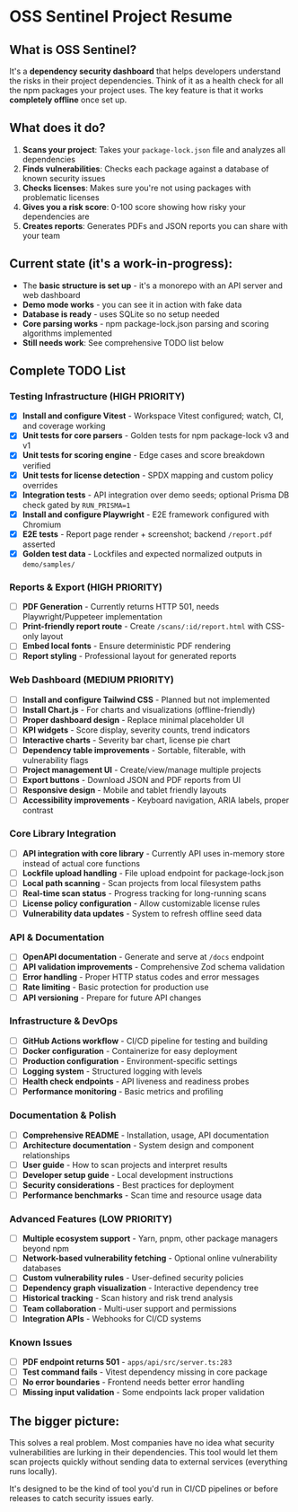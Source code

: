 # OSS Sentinel Project Resume

## What is OSS Sentinel?

It's a **dependency security dashboard** that helps developers understand the risks in their project dependencies. Think of it as a health check for all the npm packages your project uses. The key feature is that it works **completely offline** once set up.

## What does it do?

1. **Scans your project**: Takes your `package-lock.json` file and analyzes all dependencies
2. **Finds vulnerabilities**: Checks each package against a database of known security issues
3. **Checks licenses**: Makes sure you're not using packages with problematic licenses
4. **Gives you a risk score**: 0-100 score showing how risky your dependencies are
5. **Creates reports**: Generates PDFs and JSON reports you can share with your team

## Current state (it's a work-in-progress):

- The **basic structure is set up** - it's a monorepo with an API server and web dashboard
- **Demo mode works** - you can see it in action with fake data
- **Database is ready** - uses SQLite so no setup needed
- **Core parsing works** - npm package-lock.json parsing and scoring algorithms implemented
- **Still needs work**: See comprehensive TODO list below

## Complete TODO List

### Testing Infrastructure (HIGH PRIORITY)
- [x] **Install and configure Vitest** - Workspace Vitest configured; watch, CI, and coverage working
- [x] **Unit tests for core parsers** - Golden tests for npm package-lock v3 and v1
- [x] **Unit tests for scoring engine** - Edge cases and score breakdown verified
- [x] **Unit tests for license detection** - SPDX mapping and custom policy overrides
- [x] **Integration tests** - API integration over demo seeds; optional Prisma DB check gated by `RUN_PRISMA=1`
- [x] **Install and configure Playwright** - E2E framework configured with Chromium
- [x] **E2E tests** - Report page render + screenshot; backend `/report.pdf` asserted
- [x] **Golden test data** - Lockfiles and expected normalized outputs in `demo/samples/`

### Reports & Export (HIGH PRIORITY)
- [ ] **PDF Generation** - Currently returns HTTP 501, needs Playwright/Puppeteer implementation
- [ ] **Print-friendly report route** - Create `/scans/:id/report.html` with CSS-only layout
- [ ] **Embed local fonts** - Ensure deterministic PDF rendering
- [ ] **Report styling** - Professional layout for generated reports

### Web Dashboard (MEDIUM PRIORITY)
- [ ] **Install and configure Tailwind CSS** - Planned but not implemented
- [ ] **Install Chart.js** - For charts and visualizations (offline-friendly)
- [ ] **Proper dashboard design** - Replace minimal placeholder UI
- [ ] **KPI widgets** - Score display, severity counts, trend indicators  
- [ ] **Interactive charts** - Severity bar chart, license pie chart
- [ ] **Dependency table improvements** - Sortable, filterable, with vulnerability flags
- [ ] **Project management UI** - Create/view/manage multiple projects
- [ ] **Export buttons** - Download JSON and PDF reports from UI
- [ ] **Responsive design** - Mobile and tablet friendly layouts
- [ ] **Accessibility improvements** - Keyboard navigation, ARIA labels, proper contrast

### Core Library Integration 
- [ ] **API integration with core library** - Currently API uses in-memory store instead of actual core functions
- [ ] **Lockfile upload handling** - File upload endpoint for package-lock.json
- [ ] **Local path scanning** - Scan projects from local filesystem paths
- [ ] **Real-time scan status** - Progress tracking for long-running scans
- [ ] **License policy configuration** - Allow customizable license rules
- [ ] **Vulnerability data updates** - System to refresh offline seed data

### API & Documentation
- [ ] **OpenAPI documentation** - Generate and serve at `/docs` endpoint
- [ ] **API validation improvements** - Comprehensive Zod schema validation
- [ ] **Error handling** - Proper HTTP status codes and error messages
- [ ] **Rate limiting** - Basic protection for production use
- [ ] **API versioning** - Prepare for future API changes

### Infrastructure & DevOps  
- [ ] **GitHub Actions workflow** - CI/CD pipeline for testing and building
- [ ] **Docker configuration** - Containerize for easy deployment
- [ ] **Production configuration** - Environment-specific settings
- [ ] **Logging system** - Structured logging with levels
- [ ] **Health check endpoints** - API liveness and readiness probes
- [ ] **Performance monitoring** - Basic metrics and profiling

### Documentation & Polish
- [ ] **Comprehensive README** - Installation, usage, API documentation
- [ ] **Architecture documentation** - System design and component relationships  
- [ ] **User guide** - How to scan projects and interpret results
- [ ] **Developer setup guide** - Local development instructions
- [ ] **Security considerations** - Best practices for deployment
- [ ] **Performance benchmarks** - Scan time and resource usage data

### Advanced Features (LOW PRIORITY)
- [ ] **Multiple ecosystem support** - Yarn, pnpm, other package managers beyond npm
- [ ] **Network-based vulnerability fetching** - Optional online vulnerability databases
- [ ] **Custom vulnerability rules** - User-defined security policies
- [ ] **Dependency graph visualization** - Interactive dependency tree
- [ ] **Historical tracking** - Scan history and risk trend analysis
- [ ] **Team collaboration** - Multi-user support and permissions
- [ ] **Integration APIs** - Webhooks for CI/CD systems

### Known Issues
- [ ] **PDF endpoint returns 501** - `apps/api/src/server.ts:283`
- [ ] **Test command fails** - Vitest dependency missing in core package
- [ ] **No error boundaries** - Frontend needs better error handling
- [ ] **Missing input validation** - Some endpoints lack proper validation

## The bigger picture:

This solves a real problem. Most companies have no idea what security vulnerabilities are lurking in their dependencies. This tool would let them scan projects quickly without sending data to external services (everything runs locally).

It's designed to be the kind of tool you'd run in CI/CD pipelines or before releases to catch security issues early.
